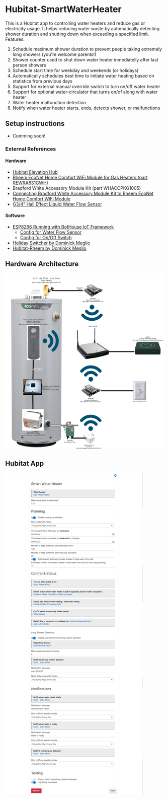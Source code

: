 # Hubitat-SmartWaterHeater
This is a Hubitat app to controlling water heaters and reduce gas or electricity usage. It helps reducing water waste by automatically detecting shower duration and shutting down when exceeding a specified limit.
Features:
1. Schedule maximum shower duration to prevent people taking extremely long showers (you're welcome parents!)
1. Shower counter used to shut down water heater inmediatelly after last person showers
1. Schedule start time for weekday and weekends (or holidays)
1. Automatically schedules best time to initiate water heating based on statistics from previous days
1. Support for external manual override switch to turn on/off water heater
1. Support for optional water-circulator that turns on/of along with water heater
1. Water heater malfunction detection
1. Notify when water heater starts, ends, detects shower, or malfunctions

## Setup instructions
- Comming soon!

### External References

#### Hardware
- [Hubitat Elevation Hub](https://hubitat.com/products)
- [Rheem EcoNet Home Comfort WiFi Module for Gas Heaters (part REWRA631GWH)](https://www.amazon.com/gp/product/B00NOH3HK6)
- Bradford White Accessory Module Kit (part WHACCPKG1005)
- [Connecting Bradford White Accessory Module Kit to Rheem EcoNet Home Comfort WiFi Module](https://forums.raspberrypi.com/viewtopic.php?t=136314#p1696852)
- [G3/4" Hall Effect Liquid Water Flow Sensor](https://www.amazon.com/dp/B07DLZH8P2)

#### Software
- [ESP8266 Running with BotHouse IoT Framework](https://github.com/ljbotero/BotHouse)
  - [Config for Water Flow Sensor](https://github.com/ljbotero/BotHouse/blob/main/Arduino/data-dev/config_water_flow.json)
  - [Config for On/Off Switch](https://github.com/ljbotero/BotHouse/blob/main/Arduino/data-dev/config_on_off_switch.json)
- [Holiday Switcher by Dominick Meglio](https://github.com/dcmeglio/hubitat-holidayswitcher)
- [Hubitat-Rheem by Dominick Meglio](https://github.com/dcmeglio/hubitat-rheem)

## Hardware Architecture
![Architecture](https://raw.githubusercontent.com/ljbotero/Hubitat-SmartWaterHeater/main/Hubitat%20Smart%20Water%20Heater.drawio.png)

## Hubitat App
![Hubitat Options](https://raw.githubusercontent.com/ljbotero/Hubitat-SmartWaterHeater/main/SmartWaterHeaterSettings.png)
